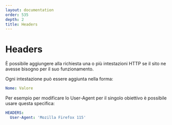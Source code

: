 ```yaml
---
layout: documentation
order: 535
depth: 2
title: Headers
---
```

# Headers

È possibile aggiungere alla richiesta una o più intestazioni HTTP se il sito
ne avesse bisogno per il suo funzionamento.

Ogni intestazione può essere aggiunta nella forma:

```yaml
Nome: Valore
```

Per esempio per modificare lo User-Agent per il singolo obiettivo è possibile
usare questa specifica:

```yaml
HEADERS:
  User-Agent: 'Mozilla Firefox 115'
```
